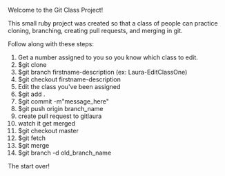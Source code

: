 Welcome to the Git Class Project!

This small ruby project was created so that a class of people can practice cloning, branching, creating pull requests, and merging in git. 

Follow along with these steps:

1. Get a number assigned to you so you know which class to edit. 
2. $git clone 
3. $git branch firstname-description (ex: Laura-EditClassOne)
4. $git checkout firstname-description
5. Edit the class you've been assigned
6. $git add . 
7. $git commit -m"message_here"
8. $git push origin branch_name
9. create pull request to gitlaura
10. watch it get merged
11. $git checkout master
11. $git fetch
12. $git merge
13. $git branch -d old_branch_name

The start over! 